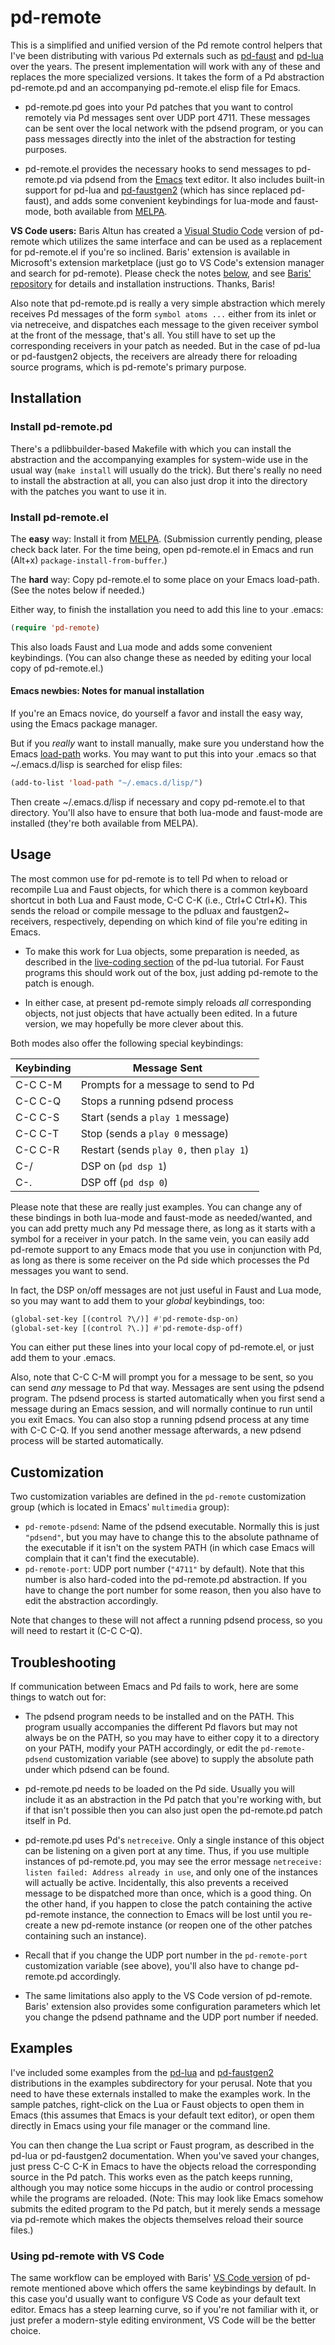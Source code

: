 # pd-remote

This is a simplified and unified version of the Pd remote control helpers that I've been distributing with various Pd externals such as [pd-faust](https://github.com/agraef/pure-lang/tree/master/pd-faust) and [pd-lua](https://github.com/agraef/pd-lua) over the years. The present implementation will work with any of these and replaces the more specialized versions. It takes the form of a Pd abstraction pd-remote.pd and an accompanying pd-remote.el elisp file for Emacs.

- pd-remote.pd goes into your Pd patches that you want to control remotely via Pd messages sent over UDP port 4711. These messages can be sent over the local network with the pdsend program, or you can pass messages directly into the inlet of the abstraction for testing purposes.

- pd-remote.el provides the necessary hooks to send messages to pd-remote.pd via pdsend from the [Emacs](https://en.wikipedia.org/wiki/GNU_Emacs) text editor. It also includes built-in support for pd-lua and [pd-faustgen2](https://github.com/agraef/pd-faustgen) (which has since replaced pd-faust), and adds some convenient keybindings for lua-mode and faust-mode, both available from [MELPA](https://melpa.org).

**VS Code users:** Baris Altun has created a [Visual Studio Code](https://code.visualstudio.com/) version of pd-remote which utilizes the same interface and can be used as a replacement for pd-remote.el if you're so inclined. Baris' extension is available in Microsoft's extension marketplace (just go to VS Code's extension manager and search for pd-remote). Please check the notes [below](#using-pd-remote-with-vs-code), and see [Baris' repository](https://github.com/barisssss/pdRemoteVscode) for details and installation instructions. Thanks, Baris!

Also note that pd-remote.pd is really a very simple abstraction which merely receives Pd messages of the form `symbol atoms ...` either from its inlet or via netreceive, and dispatches each message to the given receiver symbol at the front of the message, that's all. You still have to set up the corresponding receivers in your patch as needed. But in the case of pd-lua or pd-faustgen2 objects, the receivers are already there for reloading source programs, which is pd-remote's primary purpose.

## Installation

### Install pd-remote.pd

There's a pdlibbuilder-based Makefile with which you can install the abstraction and the accompanying examples for system-wide use in the usual way (`make install` will usually do the trick). But there's really no need to install the abstraction at all, you can also just drop it into the directory with the patches you want to use it in.

### Install pd-remote.el

The **easy** way: Install it from [MELPA](https://melpa.org/). (Submission currently pending, please check back later. For the time being, open pd-remote.el in Emacs and run (Alt+x) `package-install-from-buffer`.)

The **hard** way: Copy pd-remote.el to some place on your Emacs load-path. (See the notes below if needed.)

Either way, to finish the installation you need to add this line to your .emacs:

~~~lisp
(require 'pd-remote)
~~~

This also loads Faust and Lua mode and adds some convenient keybindings. (You can also change these as needed by editing your local copy of pd-remote.el.)

#### Emacs newbies: Notes for manual installation

If you're an Emacs novice, do yourself a favor and install the easy way, using the Emacs package manager.

But if you *really* want to install manually, make sure you understand how the Emacs [load-path](https://www.emacswiki.org/emacs/LoadPath) works. You may want to put this into your .emacs so that ~/.emacs.d/lisp is searched for elisp files:

~~~lisp
(add-to-list 'load-path "~/.emacs.d/lisp/")
~~~

Then create ~/.emacs.d/lisp if necessary and copy pd-remote.el to that directory. You'll also have to ensure that both lua-mode and faust-mode are installed (they're both available from MELPA).

## Usage

The most common use for pd-remote is to tell Pd when to reload or recompile Lua and Faust objects, for which there is a common keyboard shortcut in both Lua and Faust mode, C-C C-K (i.e., Ctrl+C Ctrl+K). This sends the reload or compile message to the pdluax and faustgen2~ receivers, respectively, depending on which kind of file you're editing in Emacs.

- To make this work for Lua objects, some preparation is needed, as described in the [live-coding section](https://agraef.github.io/pd-lua/tutorial/pd-lua-intro.html#remote-control) of the pd-lua tutorial. For Faust programs this should work out of the box, just adding pd-remote to the patch is enough.

- In either case, at present pd-remote simply reloads *all* corresponding objects, not just objects that have actually been edited. In a future version, we may hopefully be more clever about this.

Both modes also offer the following special keybindings:

| Keybinding | Message Sent                            |
| ---------- | --------------------------------------- |
| C-C C-M    | Prompts for a message to send to Pd     |
| C-C C-Q    | Stops a running pdsend process          |
| C-C C-S    | Start (sends a `play 1` message)        |
| C-C C-T    | Stop (sends a `play 0` message)         |
| C-C C-R    | Restart (sends `play 0,` then `play 1`) |
| C-/        | DSP on (`pd dsp 1`)                     |
| C-.        | DSP off (`pd dsp 0`)                    |

Please note that these are really just examples. You can change any of these bindings in both lua-mode and faust-mode as needed/wanted, and you can add pretty much any Pd message there, as long as it starts with a symbol for a receiver in your patch. In the same vein, you can easily add pd-remote support to any Emacs mode that you use in conjunction with Pd, as long as there is some receiver on the Pd side which processes the Pd messages you want to send.

In fact, the DSP on/off messages are not just useful in Faust and Lua mode, so you may want to add them to your *global* keybindings, too:

~~~lisp
(global-set-key [(control ?\/)] #'pd-remote-dsp-on)
(global-set-key [(control ?\.)] #'pd-remote-dsp-off)
~~~

You can either put these lines into your local copy of pd-remote.el, or just add them to your .emacs.

Also, note that C-C C-M will prompt you for a message to be sent, so you can send *any* message to Pd that way. Messages are sent using the pdsend program. The pdsend process is started automatically when you first send a message during an Emacs session, and will normally continue to run until you exit Emacs. You can also stop a running pdsend process at any time with C-C C-Q. If you send another message afterwards, a new pdsend process will be started automatically.

## Customization

Two customization variables are defined in the `pd-remote` customization group (which is located in Emacs' `multimedia` group):

- `pd-remote-pdsend`: Name of the pdsend executable. Normally this is just `"pdsend"`, but you may have to change this to the absolute pathname of the executable if it isn't on the system PATH (in which case Emacs will complain that it can't find the executable).
- `pd-remote-port`: UDP port number (`"4711"` by default). Note that this number is also hard-coded into the pd-remote.pd abstraction. If you have to change the port number for some reason, then you also have to edit the abstraction accordingly.

Note that changes to these will not affect a running pdsend process, so you will need to restart it (C-C C-Q).

## Troubleshooting

If communication between Emacs and Pd fails to work, here are some things to watch out for:

- The pdsend program needs to be installed and on the PATH. This program usually accompanies the different Pd flavors but may not always be on the PATH, so you may have to either copy it to a directory on your PATH, modify your PATH accordingly, or edit the `pd-remote-pdsend` customization variable (see above) to supply the absolute path under which pdsend can be found.

- pd-remote.pd needs to be loaded on the Pd side. Usually you will include it as an abstraction in the Pd patch that you're working with, but if that isn't possible then you can also just open the pd-remote.pd patch itself in Pd.

- pd-remote.pd uses Pd's `netreceive`. Only a single instance of this object can be listening on a given port at any time. Thus, if you use multiple instances of pd-remote.pd, you may see the error message `netreceive: listen failed: Address already in use`, and only one of the instances will actually be active. Incidentally, this also prevents a received message to be dispatched more than once, which is a good thing. On the other hand, if you happen to close the patch containing the active pd-remote instance, the connection to Emacs will be lost until you re-create a new pd-remote instance (or reopen one of the other patches containing such an instance).

- Recall that if you change the UDP port number in the `pd-remote-port` customization variable (see above), you'll also have to change pd-remote.pd accordingly.

- The same limitations also apply to the VS Code version of pd-remote. Baris' extension also provides some configuration parameters which let you change the pdsend pathname and the UDP port number if needed.

## Examples

I've included some examples from the [pd-lua](https://github.com/agraef/pd-lua) and [pd-faustgen2](https://github.com/agraef/pd-faustgen) distributions in the examples subdirectory for your perusal. Note that you need to have these externals installed to make the examples work. In the sample patches, right-click on the Lua or Faust objects to open them in Emacs (this assumes that Emacs is your default text editor), or open them directly in Emacs using your file manager or the command line.

You can then change the Lua script or Faust program, as described in the pd-lua or pd-faustgen2 documentation. When you've saved your changes, just press C-C C-K in Emacs to have the objects reload the corresponding source in the Pd patch. This works even as the patch keeps running, although you may notice some hiccups in the audio or control processing while the programs are reloaded. (Note: This may look like Emacs somehow submits the edited program to the Pd patch, but it merely sends a message via pd-remote which makes the objects themselves reload their source files.)

### Using pd-remote with VS Code

The same workflow can be employed with Baris' [VS Code version](https://github.com/barisssss/pdRemoteVscode) of pd-remote mentioned above which offers the same keybindings by default. In this case you'd usually want to configure VS Code as your default text editor. Emacs has a steep learning curve, so if you're not familiar with it, or just prefer a modern-style editing environment, VS Code will be the better choice.
